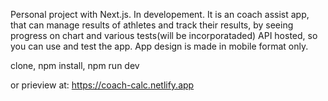 Personal project with Next.js. In developement.
It is an coach assist app, that can manage results of athletes and track their results, by seeing progress on chart and various tests(will be incorporataded)
API hosted, so you can use and test the app.
App design is made in mobile format only.

clone,
npm install,
npm run dev

or prieview at: https://coach-calc.netlify.app


